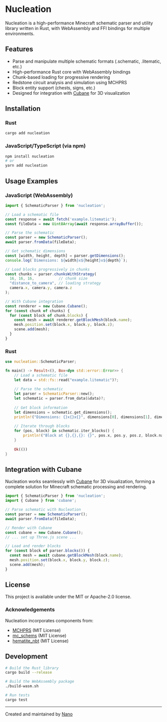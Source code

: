 # Nucleation

Nucleation is a high-performance Minecraft schematic parser and utility library written in Rust, with WebAssembly and FFI bindings for multiple environments.

[//]: # ([![Crates.io]&#40;https://img.shields.io/crates/v/nucleation.svg&#41;]&#40;https://crates.io/crates/nucleation&#41;)

[//]: # ([![NPM Version]&#40;https://img.shields.io/npm/v/nucleation.svg&#41;]&#40;https://www.npmjs.com/package/nucleation&#41;)

[//]: # ([![MIT/Apache-2.0]&#40;https://img.shields.io/badge/license-MIT%2FApache--2.0-blue.svg&#41;]&#40;LICENSE&#41;)

## Features

- Parse and manipulate multiple schematic formats (.schematic, .litematic, etc.)
- High-performance Rust core with WebAssembly bindings
- Chunk-based loading for progressive rendering
- Redstone circuit analysis and simulation using MCHPRS
- Block entity support (chests, signs, etc.)
- Designed for integration with [Cubane](https://github.com/Nano112/cubane) for 3D visualization

## Installation

### Rust

```bash
cargo add nucleation
```

### JavaScript/TypeScript (via npm)

```bash
npm install nucleation
# or
yarn add nucleation
```

## Usage Examples

### JavaScript (WebAssembly)

```javascript
import { SchematicParser } from 'nucleation';

// Load a schematic file
const response = await fetch('example.litematic');
const fileData = new Uint8Array(await response.arrayBuffer());

// Parse the schematic
const parser = new SchematicParser();
await parser.fromData(fileData);

// Get schematic dimensions
const [width, height, depth] = parser.getDimensions();
console.log(`Dimensions: ${width}x${height}x${depth}`);

// Load blocks progressively in chunks
const chunks = parser.chunksWithStrategy(
  16, 16, 16,           // chunk size
  "distance_to_camera", // loading strategy
  camera.x, camera.y, camera.z
);

// With Cubane integration
const renderer = new Cubane.Cubane();
for (const chunk of chunks) {
  for (const block of chunk.blocks) {
    const mesh = await renderer.getBlockMesh(block.name);
    mesh.position.set(block.x, block.y, block.z);
    scene.add(mesh);
  }
}
```

### Rust

```rust
use nucleation::SchematicParser;

fn main() -> Result<(), Box<dyn std::error::Error>> {
    // Load a schematic file
    let data = std::fs::read("example.litematic")?;
    
    // Parse the schematic
    let parser = SchematicParser::new();
    let schematic = parser.from_data(&data)?;
    
    // Get block information
    let dimensions = schematic.get_dimensions();
    println!("Dimensions: {}x{}x{}", dimensions[0], dimensions[1], dimensions[2]);
    
    // Iterate through blocks
    for (pos, block) in schematic.iter_blocks() {
        println!("Block at {},{},{}: {}", pos.x, pos.y, pos.z, block.name);
    }
    
    Ok(())
}
```

## Integration with Cubane

Nucleation works seamlessly with [Cubane](https://github.com/Nano112/cubane) for 3D visualization, forming a complete solution for Minecraft schematic processing and rendering.

```javascript
import { SchematicParser } from 'nucleation';
import { Cubane } from 'cubane';

// Parse schematic with Nucleation
const parser = new SchematicParser();
await parser.fromData(fileData);

// Render with Cubane
const cubane = new Cubane.Cubane();
// ... set up Three.js scene ...

// Load and render blocks
for (const block of parser.blocks()) {
  const mesh = await cubane.getBlockMesh(block.name);
  mesh.position.set(block.x, block.y, block.z);
  scene.add(mesh);
}
```

## License

This project is available under the MIT or Apache-2.0 license.

### Acknowledgements

Nucleation incorporates components from:
- [MCHPRS](https://github.com/MCHPRS/MCHPRS) (MIT License)
- [mc_schems](https://github.com/StackDoubleFlow/mc_schems) (MIT License)
- [hematite_nbt](https://github.com/StackDoubleFlow/hematite_nbt) (MIT License)

## Development

```bash
# Build the Rust library
cargo build --release

# Build the WebAssembly package
./build-wasm.sh

# Run tests
cargo test
```

---

Created and maintained by [Nano](https://github.com/Nano112)